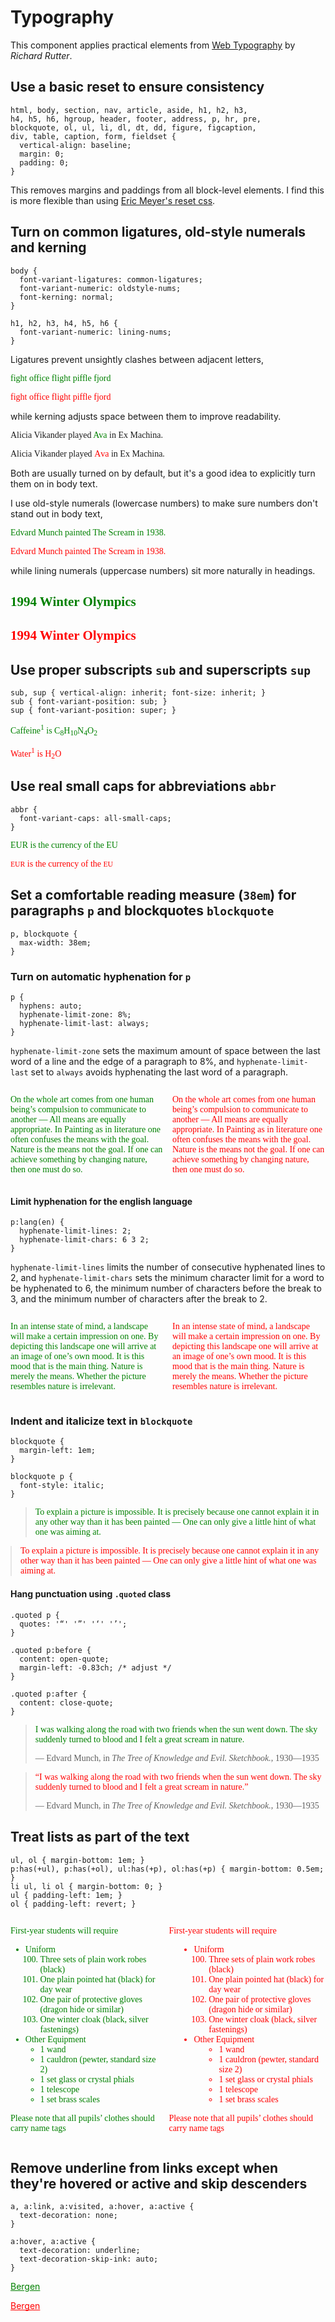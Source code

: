 # Typography

This component applies practical elements from [Web Typography](https://book.webtypography.net) by *Richard Rutter*. 

## Use a basic reset to ensure consistency

    html, body, section, nav, article, aside, h1, h2, h3,
    h4, h5, h6, hgroup, header, footer, address, p, hr, pre,
    blockquote, ol, ul, li, dl, dt, dd, figure, figcaption,
    div, table, caption, form, fieldset {
      vertical-align: baseline;
      margin: 0;
      padding: 0;
    }

This removes margins and paddings from all block-level elements. I find this is more flexible than using [Eric Meyer's reset css](https://meyerweb.com/eric/tools/css/reset/).

## Turn on common ligatures, old-style numerals and kerning

    body {
      font-variant-ligatures: common-ligatures;
      font-variant-numeric: oldstyle-nums;
      font-kerning: normal;
    }

    h1, h2, h3, h4, h5, h6 {
      font-variant-numeric: lining-nums;
    }

Ligatures prevent unsightly clashes between adjacent letters,

<div style="font-family: 'Premiera'">
  <p style="color: green;">fight office flight piffle fjord</p>
  <p style="color: red; font-variant-ligatures: no-common-ligatures;">fight office flight piffle fjord</p>
</div>

while kerning adjusts space between them to improve readability.

<div style="font-family: 'Premiera'">
  <p>Alicia Vikander played <span style="color: green;">Ava</span> in Ex Machina.</p>
  <p style="font-kerning: none;">Alicia Vikander played <span style="color: red;">Ava</span> in Ex Machina.</p>
</div>

Both are usually turned on by default, but it's a good idea to explicitly turn them on in body text.

I use old-style numerals (lowercase numbers) to make sure numbers don't stand out in body text,

<div style="font-family: 'Premiera'">
  <p style="color: green;">Edvard Munch painted The Scream in 1938.</p>
  <p style="color: red; font-variant-numeric: lining-nums;">Edvard Munch painted The Scream in 1938.</p>
</div>

while lining numerals (uppercase numbers) sit more naturally in headings.

<div style="font-family: 'Premiera'">
  <h2 style="color: green; font-family: inherit">1994 Winter Olympics<h2>
  <h2 style="color: red; font-family: inherit; font-variant-numeric: oldstyle-nums;">1994 Winter Olympics</h2>
</div>

## Use proper subscripts `sub` and superscripts `sup`

    sub, sup { vertical-align: inherit; font-size: inherit; }
    sub { font-variant-position: sub; }
    sup { font-variant-position: super; }

<div style="font-family: 'Premiera'">
  <p style="color: green;">Caffeine<sup>1</sup> is C<sub>8</sub>H<sub>10</sub>N<sub>4</sub>O<sub>2</sub></p>
  <p style="color: red;">Water<sup style="vertical-align: super; font-size: smaller; font-variant-position: normal;">1</sup> is H<sub style="vertical-align: sub; font-size: smaller; font-variant-position: normal;">2</sub>O</p>
</div>

## Use real small caps for abbreviations `abbr`

    abbr {
      font-variant-caps: all-small-caps;
    }

<div style="font-family: 'Premiera'">
  <p style="color: green;"><abbr>EUR</abbr> is the currency of the <abbr>EU</abbr></p>
  <p style="color: red;"><abbr style="text-transform: none; font-variant-caps: normal; font-size: smaller;">EUR</abbr> is the currency of the  <abbr style="text-transform: none; font-variant-caps: normal; font-size: smaller;">EU</abbr></p>
</div>

## Set a comfortable reading measure (`38em`) for paragraphs `p` and blockquotes `blockquote`

    p, blockquote {
      max-width: 38em;
    }

### Turn on automatic hyphenation for `p`

    p {
      hyphens: auto;
      hyphenate-limit-zone: 8%;
      hyphenate-limit-last: always;
    }
    
`hyphenate-limit-zone` sets the maximum amount of space between the last word of a line and the edge of a paragraph to 8%, and `hyphenate-limit-last` set to `always` avoids hyphenating the last word of a paragraph.

<div style="font-family: 'Premiera'; display: flex; gap: 1em;">
  <p style="color: green;">On the whole art comes from one human being’s compulsion to communicate to another &mdash; All means are equally appropriate. In Painting as in literature one often confuses the means with the goal. Nature is the means not the goal. If one can achieve something by changing nature, then one must do so.</p>
  <p style="hyphens: none; color: red;">On the whole art comes from one human being’s compulsion to communicate to another &mdash; All means are equally appropriate. In Painting as in literature one often confuses the means with the goal. Nature is the means not the goal. If one can achieve something by changing nature, then one must do so.</p>
</div>

#### Limit hyphenation for the english language

    p:lang(en) {
      hyphenate-limit-lines: 2;
      hyphenate-limit-chars: 6 3 2;
    }

`hyphenate-limit-lines` limits the number of consecutive hyphenated lines to 2, and `hyphenate-limit-chars` sets the minimum character limit for a word to be hyphenated to 6, the minimum number of characters before the break to 3, and the minimum number of characters after the break to 2. 

<div style="font-family: 'Premiera'; display: flex; gap: 1em;">
  <p style="color: green;">In an intense state of mind, a landscape will make a certain impression on one. By depicting this landscape one will arrive at an image of one’s own mood. It is this mood that is the main thing. Nature is merely the means. Whether the picture resembles nature is irrelevant.</p>
  <p style="hyphenate-limit-chars: 5 2 2; color: red;">In an intense state of mind, a landscape will make a certain impression on one. By depicting this landscape one will arrive at an image of one’s own mood. It is this mood that is the main thing. Nature is merely the means. Whether the picture resembles nature is irrelevant.</p>
</div>

### Indent and italicize text in `blockquote`

    blockquote {
      margin-left: 1em;
    }

    blockquote p {
      font-style: italic;
    }

<blockquote style="font-family: Premiera;">
  <p style="color: green;">To explain a picture is impossible. It is precisely because one cannot explain it in any other way than it has been painted &mdash; One can only give a little hint of what one was aiming at.</p>
</blockquote>

<blockquote style="font-family: Premiera; margin-left: 0;">
  <p style="color: red; font-style: normal;">To explain a picture is impossible. It is precisely because one cannot explain it in any other way than it has been painted &mdash; One can only give a little hint of what one was aiming at.</p>
</blockquote>

#### Hang punctuation using `.quoted` class

    .quoted p {
      quotes: '“' '”' '‘' '’';
    }

    .quoted p:before {
      content: open-quote;
      margin-left: -0.83ch; /* adjust */
    }

    .quoted p:after {
      content: close-quote;
    }

<blockquote style="font-family: Premiera;" class="quoted">
  <p style="color: green;">I was walking along the road with two friends when the sun went down. The sky suddenly turned to blood and I felt a great scream in nature.</p>
  <footer>&mdash; Edvard Munch, in <cite>The Tree of Knowledge and Evil. Sketchbook.</cite>, 1930&mdash;1935</footer>
</blockquote>

<blockquote style="font-family: Premiera;">
  <p style="color: red;">“I was walking along the road with two friends when the sun went down. The sky suddenly turned to blood and I felt a great scream in nature.”</p>
  <footer>&mdash; Edvard Munch, in <cite>The Tree of Knowledge and Evil. Sketchbook.</cite>, 1930&mdash;1935</footer>
</blockquote>

## Treat lists as part of the text

    ul, ol { margin-bottom: 1em; }
    p:has(+ul), p:has(+ol), ul:has(+p), ol:has(+p) { margin-bottom: 0.5em; }
    li ul, li ol { margin-bottom: 0; }
    ul { padding-left: 1em; }
    ol { padding-left: revert; }

<div style="font-family: 'Premiera'; display: flex; gap: 1em;">
  <div style="color: green;">
    <p>First-year students will require</p>
    <ul>
      <li>Uniform
        <ol start="100">
          <li>Three sets of plain work robes (black)</li>
          <li>One plain pointed hat (black) for day wear</li>
          <li>One pair of protective gloves (dragon hide or similar)</li>
          <li>One winter cloak (black, silver fastenings)</li>
        </ol>
      </li>
      <li>Other Equipment
        <ul>
          <li>1 wand</li>
          <li>1 cauldron (pewter, standard size 2)</li>
          <li>1 set glass or crystal phials</li>
          <li>1 telescope</li>
          <li>1 set brass scales</li>
        </ul>
      </li>
    </ul>
    <p>Please note that all pupils’ clothes should carry name tags</p>
  </div>
  <div style="color: red;">
    <p>First-year students will require</p>
    <ul style="padding-left: 40px; margin-top: 1em; margin-bottom: 1em;">
      <li>Uniform
        <ol start="100" class="reset">
          <li>Three sets of plain work robes (black)</li>
          <li>One plain pointed hat (black) for day wear</li>
          <li>One pair of protective gloves (dragon hide or similar)</li>
          <li>One winter cloak (black, silver fastenings)</li>
        </ol>
      </li>
      <li>Other Equipment
        <ul style="padding-left: 40px;">
          <li>1 wand</li>
          <li>1 cauldron (pewter, standard size 2)</li>
          <li>1 set glass or crystal phials</li>
          <li>1 telescope</li>
          <li>1 set brass scales</li>
        </ul>
      </li>
    </ul>
    <p>Please note that all pupils’ clothes should carry name tags</p>
  </div>
</div>

## Remove underline from links except when they're hovered or active and skip descenders

    a, a:link, a:visited, a:hover, a:active {
      text-decoration: none;
    }

    a:hover, a:active {
      text-decoration: underline;
      text-decoration-skip-ink: auto;
    }

<a href="#" style="color: green;">Bergen<a>

<a href="#" style="color: red; text-decoration: underline; text-decoration-skip-ink: none;">Bergen<a>
